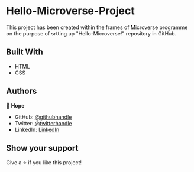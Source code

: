 # Hello-Microverse-Project 

This project has been created within the frames of Microverse programme on the purpose of srtting up "Hello-Microverse!" repository in GitHub.

## Built With

- HTML
- CSS


## Authors

👤 **Hope**

- GitHub: [@githubhandle](https://github.com/Hope1226)
- Twitter: [@twitterhandle](https://twitter.com/twitterhandle)
- LinkedIn: [LinkedIn](https://linkedin.com/in/linkedinhandle)


## Show your support

Give a ⭐️ if you like this project!
